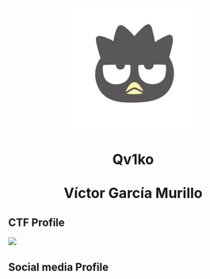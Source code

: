 <p align="center"><img src="https://github.com/Qv1ko/Qv1ko/blob/main/pictures/icon.png" width="250px" height="250px"></p>
<h1 align="center">Qv1ko<br><br>Víctor García Murillo</h1>
<h2>CTF Profile</h2>
<a href="https://app.hackthebox.com/profile/924054"><img src="http://www.hackthebox.eu/badge/image/924054"></a>
<h2>Social media Profile</h2>


<!--

Here are some ideas to get you started:

- 🌱 I’m currently learning ...
- 📫 How to reach me: ...
-->
